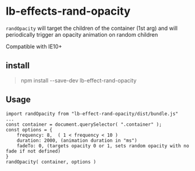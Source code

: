 # lb-effects-rand-opacity

`randOpacity` will target the children of the container (1st arg) and will periodically trigger an opacity animation on random children

Compatible with IE10+

## install
> npm install --save-dev lb-effect-rand-opacity

## Usage
```
import randOpacity from "lb-effect-rand-opacity/dist/bundle.js"
...
const container = document.querySelector( ".container" );
const options = {
	frequency: 8,  ( 1 < frequency < 10 )
	duration: 2000, (animation duration in "ms")
	fadeTo: 0, (targets opacity 0 or 1, sets random opacity with no fade if not defined)
}
randOpacity( container, options )
```